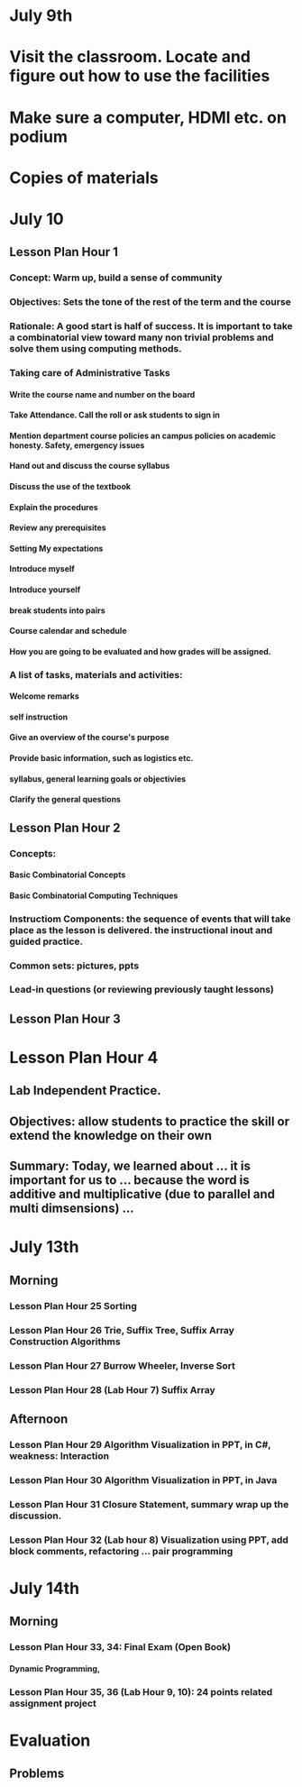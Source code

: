 # July 9th
# Visit the classroom. Locate and figure out how to use the facilities
# Make sure a computer, HDMI etc. on podium 
# Copies of materials

# July 10
## Lesson Plan Hour 1
### Concept:  Warm up, build a sense of community
### Objectives: Sets the tone of the rest of the term and the course
### Rationale: A good start is half of success. It is important to take a combinatorial view toward many non trivial problems and solve them using computing methods.
### Taking care of Administrative Tasks
#### Write the course name and number on the board
#### Take Attendance. Call the roll or ask students to sign in
#### Mention department course policies an campus policies on academic honesty. Safety, emergency issues
#### Hand out and discuss the course syllabus
#### Discuss the use of the textbook
#### Explain the procedures
#### Review any prerequisites
#### Setting My expectations
#### Introduce myself
#### Introduce yourself
#### break students into pairs
#### Course calendar and schedule
#### How you are going to be evaluated and how grades will be assigned.

### A list of tasks, materials and activities:
#### Welcome remarks
#### self instruction 
#### Give an overview of the course's purpose
#### Provide basic information, such as logistics etc.
#### syllabus, general learning goals or objectivies
#### Clarify the general questions


## Lesson Plan Hour 2
### Concepts: 
#### Basic Combinatorial Concepts
#### Basic Combinatorial Computing Techniques
### Instructiom Components: the sequence of events that will take place as the lesson is delivered. the instructional inout and guided practice.
### Common sets: pictures, ppts
### Lead-in questions (or reviewing previously taught lessons)


## Lesson Plan Hour 3
### 

# Lesson Plan Hour 4
## Lab Independent Practice. 
## Objectives: allow students to practice the skill or extend the knowledge on their own 

## Summary: Today, we learned about ... it is important for us to ... because the word is additive and multiplicative (due to parallel and multi dimsensions) ...

# July 13th
## Morning
### Lesson Plan Hour 25 Sorting
### Lesson Plan Hour 26 Trie, Suffix Tree, Suffix Array Construction Algorithms
### Lesson Plan Hour 27 Burrow Wheeler, Inverse Sort 
### Lesson Plan Hour 28 (Lab Hour 7) Suffix Array

## Afternoon 
### Lesson Plan Hour 29 Algorithm Visualization in PPT, in C#, weakness: Interaction 
### Lesson Plan Hour 30 Algorithm Visualization in PPT, in Java
### Lesson Plan Hour 31 Closure Statement, summary wrap up the discussion.
### Lesson Plan Hour 32 (Lab hour 8) Visualization using PPT, add block comments, refactoring ... pair programming 

# July 14th
## Morning 
### Lesson Plan Hour 33, 34: Final Exam (Open Book) 
#### Dynamic Programming,  
### Lesson Plan Hour 35, 36 (Lab Hour 9, 10): 24 points related assignment project 

# Evaluation
## Problems 
